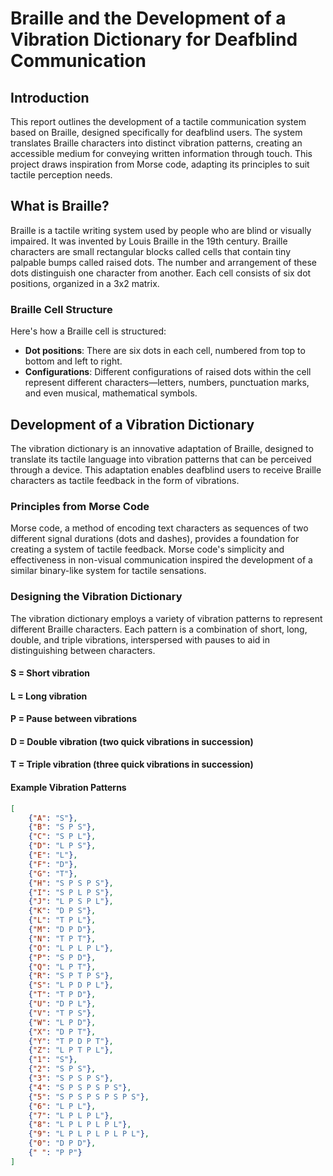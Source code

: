 # Braille and the Development of a Vibration Dictionary for Deafblind Communication

## Introduction

This report outlines the development of a tactile communication system based on Braille, designed specifically for deafblind users. The system translates Braille characters into distinct vibration patterns, creating an accessible medium for conveying written information through touch. This project draws inspiration from Morse code, adapting its principles to suit tactile perception needs.

## What is Braille?

Braille is a tactile writing system used by people who are blind or visually impaired. It was invented by Louis Braille in the 19th century. Braille characters are small rectangular blocks called cells that contain tiny palpable bumps called raised dots. The number and arrangement of these dots distinguish one character from another. Each cell consists of six dot positions, organized in a 3x2 matrix.

### Braille Cell Structure

Here's how a Braille cell is structured:

- **Dot positions**: There are six dots in each cell, numbered from top to bottom and left to right.
- **Configurations**: Different configurations of raised dots within the cell represent different characters—letters, numbers, punctuation marks, and even musical, mathematical symbols.

## Development of a Vibration Dictionary

The vibration dictionary is an innovative adaptation of Braille, designed to translate its tactile language into vibration patterns that can be perceived through a device. This adaptation enables deafblind users to receive Braille characters as tactile feedback in the form of vibrations.

### Principles from Morse Code

Morse code, a method of encoding text characters as sequences of two different signal durations (dots and dashes), provides a foundation for creating a system of tactile feedback. Morse code's simplicity and effectiveness in non-visual communication inspired the development of a similar binary-like system for tactile sensations.

### Designing the Vibration Dictionary

The vibration dictionary employs a variety of vibration patterns to represent different Braille characters. Each pattern is a combination of short, long, double, and triple vibrations, interspersed with pauses to aid in distinguishing between characters.
#### S = Short vibration
#### L = Long vibration
#### P = Pause between vibrations
#### D = Double vibration (two quick vibrations in succession)
#### T = Triple vibration (three quick vibrations in succession)

#### Example Vibration Patterns

```json
[
    {"A": "S"},
    {"B": "S P S"},
    {"C": "S P L"},
    {"D": "L P S"},
    {"E": "L"},
    {"F": "D"},
    {"G": "T"},
    {"H": "S P S P S"},
    {"I": "S P L P S"},
    {"J": "L P S P L"},
    {"K": "D P S"},
    {"L": "T P L"},
    {"M": "D P D"},
    {"N": "T P T"},
    {"O": "L P L P L"},
    {"P": "S P D"},
    {"Q": "L P T"},
    {"R": "S P T P S"},
    {"S": "L P D P L"},
    {"T": "T P D"},
    {"U": "D P L"},
    {"V": "T P S"},
    {"W": "L P D"},
    {"X": "D P T"},
    {"Y": "T P D P T"},
    {"Z": "L P T P L"},
    {"1": "S"},
    {"2": "S P S"},
    {"3": "S P S P S"},
    {"4": "S P S P S P S"},
    {"5": "S P S P S P S P S"},
    {"6": "L P L"},
    {"7": "L P L P L"},
    {"8": "L P L P L P L"},
    {"9": "L P L P L P L P L"},
    {"0": "D P D"},
    {" ": "P P"}
]

